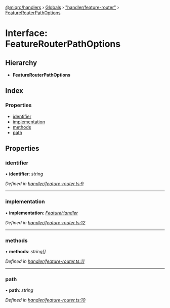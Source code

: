 [@miqro/handlers](../README.md) › [Globals](../globals.md) › ["handler/feature-router"](../modules/_handler_feature_router_.md) › [FeatureRouterPathOptions](_handler_feature_router_.featurerouterpathoptions.md)

# Interface: FeatureRouterPathOptions

## Hierarchy

* **FeatureRouterPathOptions**

## Index

### Properties

* [identifier](_handler_feature_router_.featurerouterpathoptions.md#identifier)
* [implementation](_handler_feature_router_.featurerouterpathoptions.md#implementation)
* [methods](_handler_feature_router_.featurerouterpathoptions.md#methods)
* [path](_handler_feature_router_.featurerouterpathoptions.md#path)

## Properties

###  identifier

• **identifier**: *string*

*Defined in [handler/feature-router.ts:9](https://github.com/claukers/miqro-express/blob/e61598b/src/handler/feature-router.ts#L9)*

___

###  implementation

• **implementation**: *[FeatureHandler](../modules/_handler_feature_router_.md#featurehandler)*

*Defined in [handler/feature-router.ts:12](https://github.com/claukers/miqro-express/blob/e61598b/src/handler/feature-router.ts#L12)*

___

###  methods

• **methods**: *string[]*

*Defined in [handler/feature-router.ts:11](https://github.com/claukers/miqro-express/blob/e61598b/src/handler/feature-router.ts#L11)*

___

###  path

• **path**: *string*

*Defined in [handler/feature-router.ts:10](https://github.com/claukers/miqro-express/blob/e61598b/src/handler/feature-router.ts#L10)*
